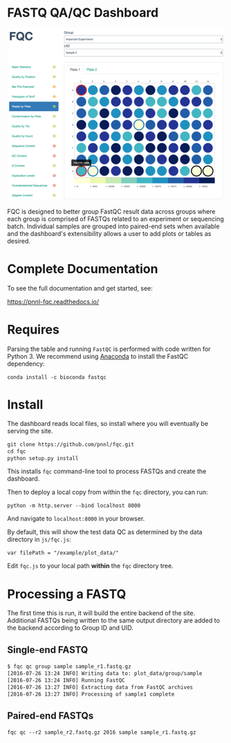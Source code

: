 # FASTQ QA/QC Dashboard

![dashboard](resources/dashboard.png)

FQC is designed to better group FastQC result data across groups where each
group is comprised of FASTQs related to an experiment or sequencing batch.
Individual samples are grouped into paired-end sets when available and the
dashboard's extensibility allows a user to add plots or tables as desired.


# Complete Documentation

To see the full documentation and get started, see:

https://pnnl-fqc.readthedocs.io/


# Requires

Parsing the table and running `FastQC` is performed with code written for
Python 3. We recommend using [Anaconda](https://www.continuum.io/downloads) to
install the FastQC dependency:

```
conda install -c bioconda fastqc
```


# Install

The dashboard reads local files, so install where you will eventually be
serving the site.

```
git clone https://github.com/pnnl/fqc.git
cd fqc
python setup.py install
```

This installs `fqc` command-line tool to process FASTQs and create the
dashboard.

Then to deploy a local copy from within the `fqc` directory, you can run:

```
python -m http.server --bind localhost 8000
```

And navigate to `localhost:8000` in your browser.

By default, this will show the test data QC as determined by the data
directory in `js/fqc.js`:

```
var filePath = "/example/plot_data/"
```

Edit `fqc.js` to your local path **within** the `fqc` directory tree.


# Processing a FASTQ

The first time this is run, it will build the entire backend of the site.
Additional FASTQs being written to the same output directory are added to
the backend according to Group ID and UID.


## Single-end FASTQ

```
$ fqc qc group sample sample_r1.fastq.gz
[2016-07-26 13:24 INFO] Writing data to: plot_data/group/sample
[2016-07-26 13:24 INFO] Running FastQC
[2016-07-26 13:27 INFO] Extracting data from FastQC archives
[2016-07-26 13:27 INFO] Processing of sample1 complete
```


## Paired-end FASTQs

```
fqc qc --r2 sample_r2.fastq.gz 2016 sample sample_r1.fastq.gz
```
